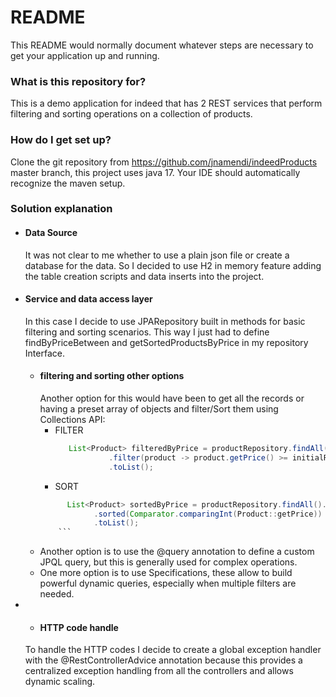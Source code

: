 # README #

This README would normally document whatever steps are necessary to get your application up and running.

### What is this repository for? ###

This is a demo application for indeed that has 2 REST services that perform filtering and sorting
operations on a collection of products.

### How do I get set up? ###

Clone the git repository from https://github.com/jnamendi/indeedProducts master branch, this project uses java 17. Your IDE should automatically recognize the maven setup.

### Solution explanation ###

* #### Data Source
    It was not clear to me whether to use a plain json file or create a database for the data. So I decided to use H2 in memory feature adding the table creation scripts and data inserts into the project.
* #### Service and data access layer
    In this case I decide to use JPARepository built in methods for basic filtering and sorting scenarios. This way I just had to define findByPriceBetween and getSortedProductsByPrice in my repository Interface.
  * #### filtering and sorting other options
      Another option for this would have been to get all the records or having a preset array of objects and filter/Sort them using Collections API:
    * FILTER
      ```java
         List<Product> filteredByPrice = productRepository.findAll().stream()
                  .filter(product -> product.getPrice() >= initialRange && product.getPrice() <= finalRange)
                  .toList();
        ```
    * SORT
    ```java
          List<Product> sortedByPrice = productRepository.findAll().stream()
                .sorted(Comparator.comparingInt(Product::getPrice))
                .toList();
        ```
  * Another option is to use the @query annotation to define a custom JPQL query, but this is generally used for complex operations.
  * One more option is to use Specifications, these allow to build powerful dynamic queries, especially when multiple filters are needed.   
* * #### HTTP code handle
   To handle the HTTP codes I decide to create a global exception handler with the @RestControllerAdvice annotation because this provides a centralized exception handling from all the controllers and allows dynamic scaling. 
